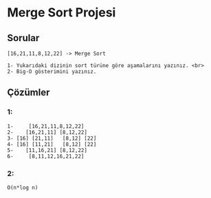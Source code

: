 # Merge Sort Projesi

## Sorular
```
[16,21,11,8,12,22] -> Merge Sort

1- Yukarıdaki dizinin sort türüne göre aşamalarını yazınız. <br>
2- Big-O gösterimini yazınız.
```
## Çözümler

### 1:
```
1-     [16,21,11,8,12,22]
2-    [16,21,11] [8,12,22]
3- [16] [21,11]   [8,12] [22]
4- [16] [11,21]   [8,12] [22]
5-    [11,16,21] [8,12,22]
6-     [8,11,12,16,21,22]
```

### 2:
```
O(n*log n)
```